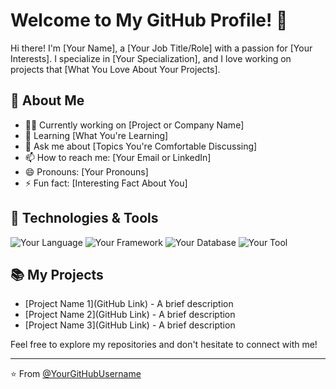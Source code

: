 # Welcome to My GitHub Profile! 👋

Hi there! I'm [Your Name], a [Your Job Title/Role] with a passion for [Your Interests]. I specialize in [Your Specialization], and I love working on projects that [What You Love About Your Projects].

## 🚀 About Me

- 👨‍💻 Currently working on [Project or Company Name]
- 🌱 Learning [What You're Learning]
- 💬 Ask me about [Topics You're Comfortable Discussing]
- 📫 How to reach me: [Your Email or LinkedIn]
- 😄 Pronouns: [Your Pronouns]
- ⚡ Fun fact: [Interesting Fact About You]

## 🔧 Technologies & Tools

![Your Language](https://img.shields.io/badge/-Language-000?&logo=YourLanguage)
![Your Framework](https://img.shields.io/badge/-Framework-000?&logo=YourFramework)
![Your Database](https://img.shields.io/badge/-Database-000?&logo=YourDatabase)
![Your Tool](https://img.shields.io/badge/-Tool-000?&logo=YourTool)

## 📚 My Projects

- [Project Name 1](GitHub Link) - A brief description
- [Project Name 2](GitHub Link) - A brief description
- [Project Name 3](GitHub Link) - A brief description

Feel free to explore my repositories and don't hesitate to connect with me!

---

⭐️ From [@YourGitHubUsername](https://github.com/YourGitHubUsername)
